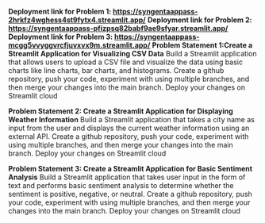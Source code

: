 **Deployment link for Problem 1: https://syngentaappass-2hrkfz4wghess4st9fytx4.streamlit.app/**
**Deployment link for Problem 2: https://syngentaappass-pfizpsq82babf9ae9sfyar.streamlit.app/**
**Deployment link for Problem 3: https://syngentaappass-mcgg5vvyggvrcfjuvxvx9m.streamlit.app/**
**Problem Statement 1:Create a Streamlit Application for Visualizing CSV Data**
Build a Streamlit application that allows users to upload a CSV file and visualize the data using basic charts like line charts, bar charts, and histograms.
Create a github repository, push your code, experiment with using multiple branches, and then merge your changes into the main branch.
Deploy your changes on Streamlit cloud

**Problem Statement 2: Create a Streamlit Application for Displaying Weather Information**
Build a Streamlit application that takes a city name as input from the user and displays the current weather information using an external API.
Create a github repository, push your code, experiment with using multiple branches, and then merge your changes into the main branch.
Deploy your changes on Streamlit cloud

**Problem Statement 3: Create a Streamlit Application for Basic Sentiment Analysis**
Build a Streamlit application that takes user input in the form of text and performs basic sentiment analysis to determine whether the sentiment is positive, negative, or neutral.
Create a github repository, push your code, experiment with using multiple branches, and then merge your changes into the main branch.
Deploy your changes on Streamlit cloud
